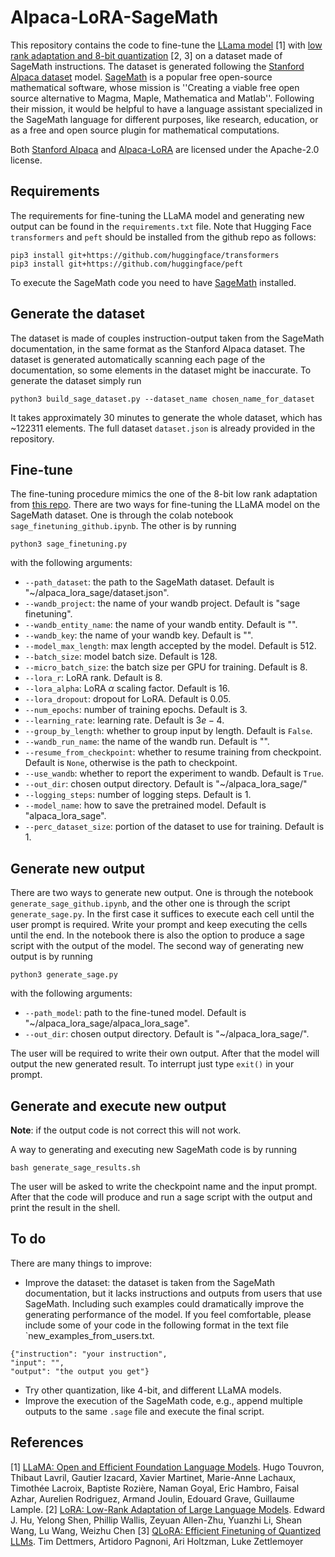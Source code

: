 # Alpaca-LoRA-SageMath

This repository contains the code to fine-tune the [LLama model](https://huggingface.co/docs/transformers/main/en/model_doc/llama) [1] with [low rank adaptation and 8-bit quantization](https://github.com/tloen/alpaca-lora) [2, 3] on a dataset made of SageMath instructions. The dataset is generated following the [Stanford Alpaca dataset](https://github.com/tatsu-lab/stanford_alpaca) model. [SageMath](https://www.sagemath.org/) is a popular free open-source mathematical software, whose mission is ''Creating a viable free open source alternative to Magma, Maple, Mathematica and Matlab''. Following their mission, it would be helpful to have a language assistant specialized in the SageMath language for different purposes, like research, education, or as a free and open source plugin for mathematical computations.

Both [Stanford Alpaca](https://github.com/tatsu-lab/stanford_alpaca) and [Alpaca-LoRA](https://github.com/tloen/alpaca-lora) are licensed under the Apache-2.0 license.

## Requirements
The requirements for fine-tuning the LLaMA model and generating new output can be found in the `requirements.txt` file. Note that Hugging Face `transformers` and `peft` should be installed from the github repo as follows:
```
pip3 install git+https://github.com/huggingface/transformers
pip3 install git+https://github.com/huggingface/peft
```

To execute the SageMath code you need to have [SageMath](https://www.sagemath.org/) installed.

## Generate the dataset
The dataset is made of couples instruction-output taken from the SageMath documentation, in the same format as the Stanford Alpaca dataset. The dataset is generated automatically scanning each page of the documentation, so some elements in the dataset might be inaccurate. To generate the dataset simply run 

```
python3 build_sage_dataset.py --dataset_name chosen_name_for_dataset
```
It takes approximately 30 minutes to generate the whole dataset, which has ~122311 elements. The full dataset `dataset.json` is already provided in the repository.

## Fine-tune
The fine-tuning procedure mimics the one of the 8-bit low rank adaptation from [this repo](https://github.com/tloen/alpaca-lora).
There are two ways for fine-tuning the LLaMA model on the SageMath dataset. One is through the colab notebook `sage_finetuning_github.ipynb`. The other is by running 
```
python3 sage_finetuning.py
```
with the following arguments:
- `--path_dataset`: the path to the SageMath dataset. Default is "~/alpaca_lora_sage/dataset.json".
- `--wandb_project`: the name of your wandb project. Default is "sage finetuning".
- `--wandb_entity_name`: the name of your wandb entity. Default is "".
- `--wandb_key`: the name of your wandb key. Default is "".
- `--model_max_length`: max length accepted by the model. Default is $512$.
-	`--batch_size`: model batch size. Default is $128$.
-	`--micro_batch_size`: the batch size per GPU for training. Default is $8$. 
-	`--lora_r`: LoRA rank. Default is $8$.
-	`--lora_alpha`: LoRA $\alpha$ scaling factor. Default is $16$.
-	`--lora_dropout`: dropout for LoRA. Default is $0.05$.
-	`--num_epochs`: number of training epochs. Default is $3$.
- `--learning_rate`: learning rate. Default is $3e-4$.
-	`--group_by_length`: whether to group input by length. Default is `False`.
-	`--wandb_run_name`: the name of the wandb run. Default is "".
-	`--resume_from_checkpoint`: whether to resume training from checkpoint. Default is `None`, otherwise is the path to checkpoint.
-	`--use_wandb`: whether to report the experiment to wandb. Default is `True`.
-	`--out_dir`: chosen output directory. Default is "~/alpaca_lora_sage/"	
-	`--logging_steps`: number of logging steps. Default is $1$.
-	`--model_name`: how to save the pretrained model. Default is "alpaca_lora_sage".
-	`--perc_dataset_size`: portion of the dataset to use for training. Default is $1$.

## Generate new output
There are two ways to generate new output. One is through the notebook `generate_sage_github.ipynb`, and the other one is through the script `generate_sage.py`. In the first case it suffices to execute each cell until the user prompt is required. Write your prompt and keep executing the cells until the end. In the notebook there is also the option to produce a sage script with the output of the model. 
The second way of generating new output is by running
```
python3 generate_sage.py
```
with the following arguments:
- `--path_model`: path to the fine-tuned model. Default is "~/alpaca_lora_sage/alpaca_lora_sage".
- `--out_dir`: chosen output directory. Default is "~/alpaca_lora_sage/".

The user will be required to write their own output. After that the model will output the new generated result. To interrupt just type `exit()` in your prompt.

## Generate and execute new output
**Note**: if the output code is not correct this will not work.

A way to generating and executing new SageMath code is by running
```
bash generate_sage_results.sh
```
The user will be asked to write the checkpoint name and the input prompt. After that the code will produce and run a sage script with the output and print the result in the shell. 

## To do
There are many things to improve:
- Improve the dataset: the dataset is taken from the SageMath documentation, but it lacks instructions and outputs from users that use SageMath. Including such examples could dramatically improve the generating performance of the model. If you feel comfortable, please include some of your code in the following format in the text file `new_examples_from_users.txt.
```
{"instruction": "your instruction",
"input": "",
"output": "the output you get"}
```
- Try other quantization, like 4-bit, and different LLaMA models.
- Improve the execution of the SageMath code, e.g., append multiple outputs to the same `.sage` file and execute the final script.

## References
[1] [LLaMA: Open and Efficient Foundation Language Models](https://arxiv.org/abs/2302.13971v1). Hugo Touvron, Thibaut Lavril, Gautier Izacard, Xavier Martinet, Marie-Anne Lachaux, Timothée Lacroix, Baptiste Rozière, Naman Goyal, Eric Hambro, Faisal Azhar, Aurelien Rodriguez, Armand Joulin, Edouard Grave, Guillaume Lample. 
[2] [LoRA: Low-Rank Adaptation of Large Language Models](https://arxiv.org/abs/2106.09685). Edward J. Hu, Yelong Shen, Phillip Wallis, Zeyuan Allen-Zhu, Yuanzhi Li, Shean Wang, Lu Wang, Weizhu Chen
[3] [QLoRA: Efficient Finetuning of Quantized LLMs](https://arxiv.org/abs/2305.14314). Tim Dettmers, Artidoro Pagnoni, Ari Holtzman, Luke Zettlemoyer

